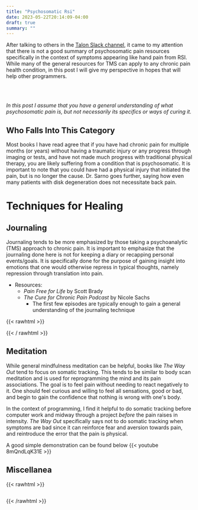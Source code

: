 ```yaml
---
title: "Psychosomatic Rsi"
date: 2023-05-22T20:14:09-04:00
draft: true
summary: ""
---
```



After talking to others in the [Talon Slack channel](https://talonvoice.com/chat), it came to my attention that there is not a good summary of psychosomatic pain resources specifically in the context of symptoms appearing like hand pain from RSI. While many of the general resources for TMS can apply to any chronic pain health condition, in this post I will give my perspective in hopes that will help other programmers.

<br>
<br>

_In this post I assume that you have a general understanding of what psychosomatic pain is, but not necessarily its specifics or ways of curing it._

## Who Falls Into This Category

Most books I have read agree that if you have had chronic pain for multiple months (or years) without having a traumatic injury or any progress through imaging or tests, and have not made much progress with traditional physical therapy, you are likely suffering from a condition that is psychosomatic. It is important to note that you could have had a physical injury that initiated the pain, but is no longer the cause. Dr. Sarno goes further, saying how even many patients with disk degeneration does not necessitate back pain.

# Techniques for Healing

## Journaling

Journaling tends to be more emphasized by those taking a psychoanalytic (TMS) approach to chronic pain. It is important to emphasize that the journaling done here is not for keeping a diary or recapping personal events/goals. It is specifically done for the purpose of gaining insight into emotions that one would otherwise repress in typical thoughts, namely repression through translation into pain.

- Resources:
  - _Pain Free for Life_ by Scott Brady
  - _The Cure for Chronic Pain Podcast_ by Nicole Sachs
    - The first few episodes are typically enough to gain a general understanding of the journaling technique

{{< rawhtml >}}

 <div class="grid-container">        
    <div class="grid-item">
              <img src="https://www.hachettebookgroup.com/wp-content/uploads/2017/06/9781599951324.jpg?fit=448%2C675" .jpg alt="" class="center">
    </div>
    <div class="grid-item">
              <img src="https://th.bing.com/th/id/R.3d7a54fa45f4c5f6b640c7e028746e4f?rik=yxOWuDx5B5EeKg&pid=ImgRaw&r=0" alt="" class="center">
    </div> 
</div>
{{< / rawhtml >}}

## Meditation

While general mindfulness meditation can be helpful, books like _The Way Out_ tend to focus on somatic tracking. This tends to be similar to body scan meditation and is used for reprogramming the mind and its pain associations. The goal is to feel pain without needing to react negatively to it. One should feel curious and willing to feel all sensations, good or bad, and begin to gain the confidence that nothing is wrong with one's body.

In the context of programming, I find it helpful to do somatic tracking before computer work and midway through a project _before_ the pain raises in intensity. _The Way Out_ specifically says not to do somatic tracking when symptoms are bad since it can reinforce fear and aversion towards pain, and reintroduce the error that the pain is physical.

A good simple demonstration can be found below
{{< youtube 8mQndLqK31E >}}

## Miscellanea

{{< rawhtml >}}

 <div class="grid-container">
            <div class="grid-item">
              <img src="https://th.bing.com/th/id/OIP.ACbd9ANY5PmJj3Gtz1RgTAAAAA?pid=ImgDet&w=400&h=612&rs=1" .jpg alt="" class="center">
              </div>  
            <div class="grid-item">
              <img src="https://www.hachettebookgroup.com/wp-content/uploads/2017/06/9781599951324.jpg?fit=448%2C675" .jpg alt="" class="center">
              </div>
            <div class="grid-item">
              <img src="https://th.bing.com/th/id/OIP.N7kLD3ahRmwUM1G187g7cwAAAA?pid=ImgDet&rs=1" alt="" class="center">
              </div>
            <div class="grid-item">
              <img src="https://th.bing.com/th/id/R.3d7a54fa45f4c5f6b640c7e028746e4f?rik=yxOWuDx5B5EeKg&pid=ImgRaw&r=0" alt="" class="center">
              </div>  
              <div class="grid-item">
                  <img src="https://m.media-amazon.com/images/P/1495467953.01._SCLZZZZZZZ_SX500_.jpg" alt="" class="center">
              </div>  
              <div class="grid-item">
                  <img src="assets/images/harvest.jpg" alt="" class="center">
              </div>  
          </div>

{{< /rawhtml >}}
